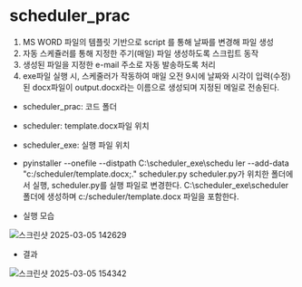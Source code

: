 # scheduler_prac

1. MS WORD 파일의 템플릿 기반으로 script 를 통해 날짜를 변경해 파일 생성
2. 자동 스케쥴러를 통해 지정한 주기(매일) 파일 생성하도록 스크립트 동작
3. 생성된 파일을 지정한 e-mail 주소로 자동 발송하도록 처리
4. exe파일 실행 시, 스케줄러가 작동하여 매일 오전 9시에 날짜와 시각이 입력(수정)된 docx파일이 output.docx라는 이름으로 생성되며 지정된 메일로 전송된다.

- scheduler_prac: 코드 폴더
- scheduler: template.docx파일 위치
- scheduler_exe: 실행 파일 위치

- pyinstaller --onefile --distpath C:\scheduler_exe\schedu
ler --add-data "c:/scheduler/template.docx;." scheduler.py
scheduler.py가 위치한 폴더에서 실행, scheduler.py를 실행 파일로 변경한다. C:\scheduler_exe\scheduler 폴더에 생성하며 c:/scheduler/template.docx 파일을 포함한다.

- 실행 모습
  
![스크린샷 2025-03-05 142629](https://github.com/user-attachments/assets/77a98e5a-02e9-4794-8d12-673fa90a420d)
- 결과
  
![스크린샷 2025-03-05 154342](https://github.com/user-attachments/assets/1df1f91e-c0ad-444e-a454-58bddd1ecfed)
